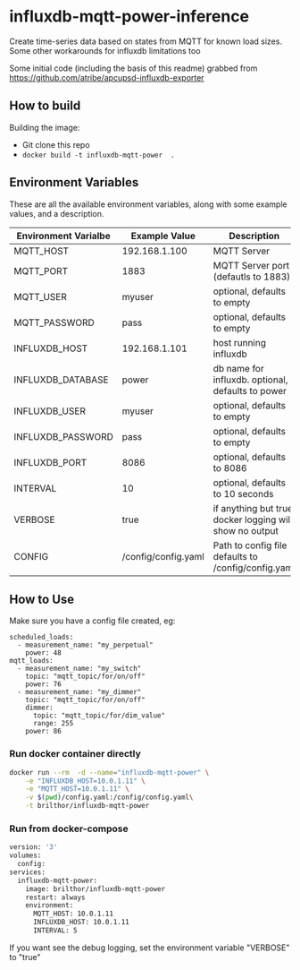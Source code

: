 # influxdb-mqtt-power-inference
Create time-series data based on states from MQTT for known load sizes.  Some other workarounds for influxdb limitations too

Some initial code (including the basis of this readme) grabbed from https://github.com/atribe/apcupsd-influxdb-exporter



## How to build
Building the image:
* Git clone this repo
* `docker build -t influxdb-mqtt-power  .`

## Environment Variables
These are all the available environment variables, along with some example values, and a description.

| Environment Varialbe | Example Value | Description |
| -------------------- | ------------- | ----------- |
| MQTT_HOST | 192.168.1.100 | MQTT Server  |
| MQTT_PORT | 1883 | MQTT Server port (defautls to 1883) |
| MQTT_USER | myuser | optional, defaults to empty |
| MQTT_PASSWORD | pass | optional, defaults to empty |
| INFLUXDB_HOST | 192.168.1.101 | host running influxdb |
| INFLUXDB_DATABASE | power | db name for influxdb. optional, defaults to power |
| INFLUXDB_USER | myuser | optional, defaults to empty |
| INFLUXDB_PASSWORD | pass | optional, defaults to empty |
| INFLUXDB_PORT |  8086 | optional, defaults to 8086 |
| INTERVAL | 10 | optional, defaults to 10 seconds |
| VERBOSE | true | if anything but true docker logging will show no output |
| CONFIG | /config/config.yaml | Path to config file defaults to /config/config.yaml |

## How to Use

Make sure you have a config file created, eg:
```
scheduled_loads:
  - measurement_name: "my_perpetual"
    power: 48
mqtt_loads:
  - measurement_name: "my_switch"
    topic: "mqtt_topic/for/on/off"
    power: 76
  - measurement_name: "my_dimmer"
    topic: "mqtt_topic/for/on/off"
    dimmer:
      topic: "mqtt_topic/for/dim_value"
      range: 255
    power: 86
```

### Run docker container directly
```bash
docker run --rm  -d --name="influxdb-mqtt-power" \
    -e "INFLUXDB_HOST=10.0.1.11" \
    -e "MQTT_HOST=10.0.1.11" \
    -v $(pwd)/config.yaml:/config/config.yaml\
    -t brilthor/influxdb-mqtt-power
```


### Run from docker-compose
```bash
version: '3'
volumes:
  config:
services:
  influxdb-mqtt-power:
    image: brilthor/influxdb-mqtt-power
    restart: always
    environment:
      MQTT_HOST: 10.0.1.11
      INFLUXDB_HOST: 10.0.1.11
      INTERVAL: 5
```

If you want see the debug logging, set the environment variable "VERBOSE" to "true"
